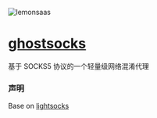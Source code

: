  ![lemonsaas](https://img.imjad.cn/images/2017/11/15/lemonsaas1.png)

# [ghostsocks](https://github.com/gwuhaolin/lightsocks)
基于 SOCKS5 协议的一个轻量级网络混淆代理

### 声明
Base on [lightsocks](https://github.com/gwuhaolin/lightsocks)